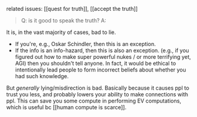 related issues: [[quest for truth]], [[accept the truth]]

> Q: is it good to speak the truth?
> A: 

It is, in the vast majority of cases, bad to lie. 
- If you're, e.g., Oskar Schindler, then this is an exception. 
- If the info is an info-hazard, then this is also an exception. (e.g., if you figured out how to make super powerful nukes / or more terrifying yet, AGI) then you shouldn't tell anyone. In fact, it would be ethical to intentionally lead people to form incorrect beliefs about whether you had such knowledge.

But *generally* lying/misdirection is bad. Basically because it causes ppl to trust you less, and probably lowers your ability to make connections with ppl. 
This can save you some compute in performing EV computations, which is useful bc [[human compute is scarce]].
